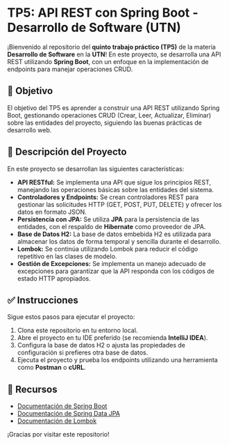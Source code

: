 # TP5: API REST con Spring Boot - Desarrollo de Software (UTN)

¡Bienvenido al repositorio del **quinto trabajo práctico (TP5)** de la materia **Desarrollo de Software** en la **UTN**! En este proyecto, se desarrolla una API REST utilizando **Spring Boot**, con un enfoque en la implementación de endpoints para manejar operaciones CRUD.

## 📌 Objetivo

El objetivo del TP5 es aprender a construir una API REST utilizando Spring Boot, gestionando operaciones CRUD (Crear, Leer, Actualizar, Eliminar) sobre las entidades del proyecto, siguiendo las buenas prácticas de desarrollo web.

## 📂 Descripción del Proyecto

En este proyecto se desarrollan las siguientes características:

- **API RESTful:** Se implementa una API que sigue los principios REST, manejando las operaciones básicas sobre las entidades del sistema.
- **Controladores y Endpoints:** Se crean controladores REST para gestionar las solicitudes HTTP (GET, POST, PUT, DELETE) y ofrecer los datos en formato JSON.
- **Persistencia con JPA:** Se utiliza **JPA** para la persistencia de las entidades, con el respaldo de **Hibernate** como proveedor de JPA.
- **Base de Datos H2:** La base de datos embebida H2 es utilizada para almacenar los datos de forma temporal y sencilla durante el desarrollo.
- **Lombok:** Se continúa utilizando Lombok para reducir el código repetitivo en las clases de modelo.
- **Gestión de Excepciones:** Se implementa un manejo adecuado de excepciones para garantizar que la API responda con los códigos de estado HTTP apropiados.

## ✅ Instrucciones

Sigue estos pasos para ejecutar el proyecto:

1. Clona este repositorio en tu entorno local.
2. Abre el proyecto en tu IDE preferido (se recomienda **IntelliJ IDEA**).
3. Configura la base de datos H2 o ajusta las propiedades de configuración si prefieres otra base de datos.
4. Ejecuta el proyecto y prueba los endpoints utilizando una herramienta como **Postman** o **cURL**.

## 📝 Recursos

- [Documentación de Spring Boot](https://spring.io/projects/spring-boot)
- [Documentación de Spring Data JPA](https://spring.io/projects/spring-data-jpa)
- [Documentación de Lombok](https://projectlombok.org/)

¡Gracias por visitar este repositorio!
